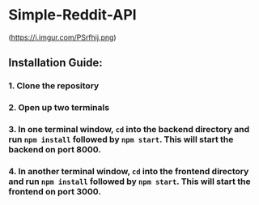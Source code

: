 # Simple-Reddit-API

(https://i.imgur.com/PSrfhij.png)

## Installation Guide:
### 1. Clone the repository
### 2. Open up two terminals
### 3. In one terminal window, `cd` into the backend directory and run `npm install` followed by `npm start`. This will start the backend on port 8000.
### 4. In another terminal window, `cd` into the frontend directory and run `npm install` followed by `npm start`. This will start the frontend on port 3000.
